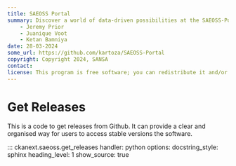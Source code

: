 ```yaml
---
title: SAEOSS Portal
summary: Discover a world of data-driven possibilities at the SAEOSS-Portal, where information converges to empower data sharing and decision-making.
    - Jeremy Prior
    - Juanique Voot
    - Ketan Bamniya
date: 28-03-2024
some_url: https://github.com/kartoza/SAEOSS-Portal
copyright: Copyright 2024, SANSA
contact:
license: This program is free software; you can redistribute it and/or modify it under the terms of the GNU Affero General Public License as published by the Free Software Foundation; either version 3 of the License, or (at your option) any later version.
---
```


# Get Releases

This is a code to get releases from Github. It can provide a clear and organised way for 
users to access stable versions the software.

::: ckanext.saeoss.get_releases
    handler: python
    options:
        docstring_style: sphinx
        heading_level: 1
        show_source: true